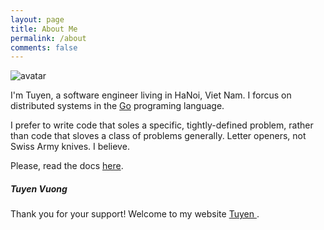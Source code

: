```yaml
---
layout: page
title: About Me
permalink: /about
comments: false
---
```


<div class="row justify-content-between">
<div class="col-md-8 pr-5">

<p><img class="shadow-lg" src="{{site.baseurl}}/assets/images/avatar.jpg" alt="avatar" /></p>

<p class="lead">I'm Tuyen, a software engineer living in HaNoi, Viet Nam. I forcus on distributed systems in the <a href="https://golang.org/">Go</a> programing language.</p>

<p class="lead">I prefer to write code that soles a specific, tightly-defined problem, rather than code that sloves a class of problems generally. Letter openers, not Swiss Army knives. I believe.</p>

<p>Please, read the docs <a href="https://bootstrapstarter.com/bootstrap-templates/template-mediumish-bootstrap-jekyll/">here</a>.</p>

</div>

<div class="col-md-4">

<div class="sticky-top sticky-top-80">
<h5>Tuyen Vuong</h5>

<p>Thank you for your support! Welcome to my website <a target="_blank" href="https://tuyenga.github.io">Tuyen <i class="fab fa-github"></i></a>.</p>

</div>
</div>
</div>
